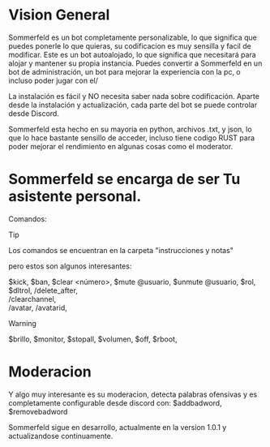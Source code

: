 # Vision General
Sommerfeld es un bot completamente personalizable, lo que significa que puedes ponerle lo que quieras, su codificacion es muy sensilla y facil de modificar. Este es un bot autoalojado, lo que significa que necesitará para alojar y mantener su propia instancia. Puedes convertir a Sommerfeld en un bot de administración, un bot para mejorar la experiencia con la pc, o incluso poder jugar con el/

La instalación es fácil y NO necesita saber nada sobre codificación. Aparte desde la instalación y actualización, cada parte del bot se puede controlar desde Discord.

Sommerfeld esta hecho en su mayoria en python, archivos .txt, y json, lo que lo hace bastante sensillo de acceder, incluso tiene codigo RUST para poder mejorar el rendimiento en algunas cosas como el moderator.

Sommerfeld se encarga de ser Tu asistente personal.
=======
 Comandos:
 >[!TIP]
 >Los comandos se encuentran en la carpeta "instrucciones y notas"

pero estos son algunos interesantes:

$kick,
$ban,
$clear <número>,
$mute @usuario,
$unmute @usuario,
$rol,
$dltrol,
/delete_after,  
/clearchannel,  
/avatar,
/avatarid,

>[!WARNING]
$brillo,
$monitor,
$stopall,
$volumen,
$off,
$rboot,

# Moderacion
Y algo muy interesante es su moderacion, detecta palabras ofensivas y es completamente configurable desde discord con:
$addbadword,
$removebadword

Sommerfeld sigue en desarrollo, actualmente en la version 1.0.1 y actualizandose continuamente.